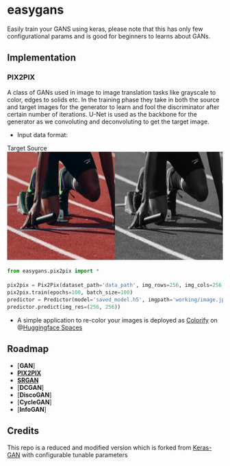 # easygans
Easily train your GANS using keras, please note that this has only few configurational params and is good for beginners to learns about GANs.

## Implementation

### __PIX2PIX__

A class of GANs used in image to image translation tasks like grayscale to color, edges to solids etc. In the training phase they take in both the source and target images for the generator to learn and fool the discriminator after certain number of iterations. U-Net is used as the backbone for the generator as we convoluting and deconvoluting to get the target image. 

- Input data format:

Target                   Source
![Pix2Pix data](dataformats/image_4.png "Target/Source")

```python
from easygans.pix2pix import *

pix2pix = Pix2Pix(dataset_path='data_path', img_rows=256, img_cols=256, gf=32, df=32)
pix2pix.train(epochs=100, batch_size=100)
predictor = Predictor(model='saved_model.h5', imgpath='working/image.jpg')
predictor.predict(img_res=(256, 256))
```
- A simple application to re-color your images is deployed as [Colorify](https://huggingface.co/spaces/vishnun/Colorify) on @[Huggingface Spaces](https://huggingface.co/spaces)


## Roadmap

- [__GAN__]
- [__PIX2PIX__](https://arxiv.org/abs/1611.07004)
- [__SRGAN__](https://arxiv.org/abs/1609.04802)
- [__DCGAN__]
- [__DiscoGAN__]
- [__CycleGAN__]
- [__InfoGAN__]


## Credits

This repo is a reduced and modified version which is forked from [Keras-GAN](https://github.com/eriklindernoren/Keras-GAN) with configurable tunable parameters
